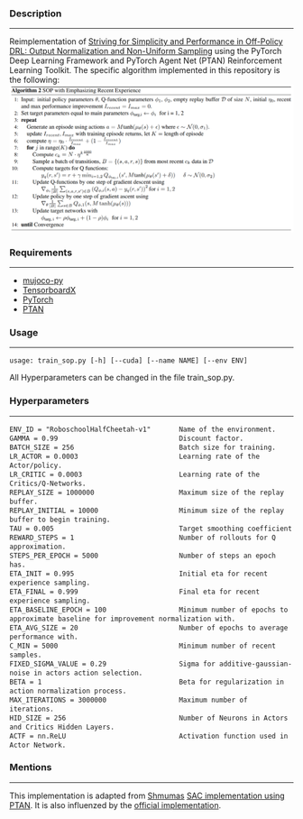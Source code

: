 ### Description
------------
Reimplementation of [Striving for Simplicity and Performance in Off-Policy DRL: Output Normalization and Non-Uniform Sampling](https://arxiv.org/abs/1910.02208) using the PyTorch Deep Learning Framework and PyTorch Agent Net (PTAN) Reinforcement Learning Toolkit. 
The specific algorithm implemented in this repository is the following:
<img src="./images/SOP+ERE.png">

### Requirements
------------
*   [mujoco-py](https://github.com/openai/mujoco-py)
*   [TensorboardX](https://github.com/lanpa/tensorboardX)
*   [PyTorch](http://pytorch.org/)
*   [PTAN](https://github.com/Shmuma/ptan)

### Usage
------------
```
usage: train_sop.py [-h] [--cuda] [--name NAME] [--env ENV]
```
All Hyperparameters can be changed in the file train_sop.py.


### Hyperparameters
------------
```
ENV_ID = "RoboschoolHalfCheetah-v1"       Name of the environment.
GAMMA = 0.99                              Discount factor.
BATCH_SIZE = 256                          Batch size for training.
LR_ACTOR = 0.0003                         Learning rate of the Actor/policy.
LR_CRITIC = 0.0003                        Learning rate of the Critics/Q-Networks.
REPLAY_SIZE = 1000000					  Maximum size of the replay buffer.
REPLAY_INITIAL = 10000					  Minimum size of the replay buffer to begin training.
TAU = 0.005								  Target smoothing coefficient
REWARD_STEPS = 1						  Number of rollouts for Q approximation.
STEPS_PER_EPOCH = 5000					  Number of steps an epoch has.							  
ETA_INIT = 0.995						  Initial eta for recent experience sampling.
ETA_FINAL = 0.999						  Final eta for recent experience sampling.
ETA_BASELINE_EPOCH = 100				  Minimum number of epochs to approximate baseline for improvement normalization with.
ETA_AVG_SIZE = 20						  Number of epochs to average performance with.
C_MIN = 5000							  Minimum number of recent samples.
FIXED_SIGMA_VALUE = 0.29				  Sigma for additive-gaussian-noise in actors action selection.
BETA = 1							      Beta for regularization in action normalization process.
MAX_ITERATIONS = 3000000				  Maximum number of iterations.
HID_SIZE = 256							  Number of Neurons in Actors and Critics Hidden Layers.
ACTF = nn.ReLU 							  Activation function used in Actor Network.
```

### Mentions
------------
This implementation is adapted from [Shmumas](https://github.com/Shmuma) [SAC implementation using PTAN](https://github.com/PacktPublishing/Deep-Reinforcement-Learning-Hands-On-Second-Edition/blob/sac-experiment/Chapter19/06_train_sac.py). It is also influenzed by the [official implementation](https://github.com/AutumnWu/Streamlined-Off-Policy-Learning).
